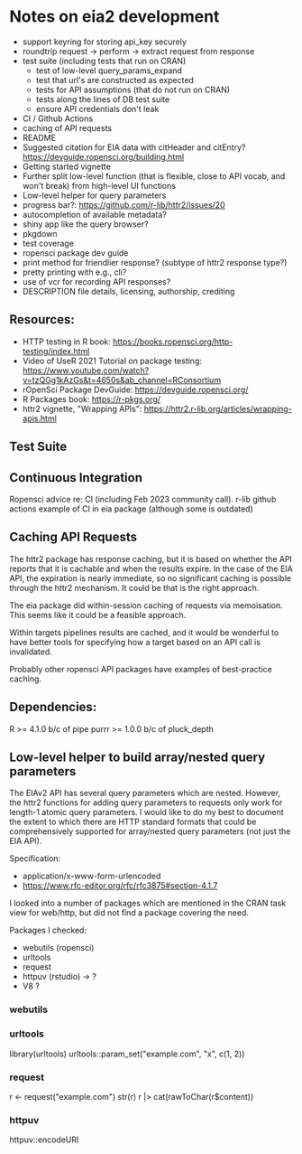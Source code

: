 
# Notes on eia2 development

- support keyring for storing api_key securely
- roundtrip request -> perform -> extract request from response
- test suite (including tests that run on CRAN)
  - test of low-level query_params_expand
  - test that url's are constructed as expected
  - tests for API assumptions (that do not run on CRAN)
  - tests along the lines of DB test suite
  - ensure API credentials don't leak
- CI / Github Actions
- caching of API requests
- README
- Suggested citation for EIA data with citHeader and citEntry? https://devguide.ropensci.org/building.html
- Getting started vignette
- Further split low-level function (that is flexible, close to API vocab, and won't break) from high-level UI functions
- Low-level helper for query parameters
- progress bar?: https://github.com/r-lib/httr2/issues/20
- autocompletion of available metadata?
- shiny app like the query browser?
- pkgdown
- test coverage
- ropensci package dev guide
- print method for friendlier response? (subtype of httr2 response type?)
- pretty printing with e.g., cli?
- use of vcr for recording API responses?
- DESCRIPTION file details, licensing, authorship, crediting



## Resources:

- HTTP testing in R book: https://books.ropensci.org/http-testing/index.html
- Video of UseR 2021 Tutorial on package testing: https://www.youtube.com/watch?v=tzQGg1kAzGs&t=4650s&ab_channel=RConsortium
- rOpenSci Package DevGuide: https://devguide.ropensci.org/
- R Packages book: https://r-pkgs.org/
- httr2 vignette, "Wrapping APIs": https://httr2.r-lib.org/articles/wrapping-apis.html


## Test Suite



## Continuous Integration

Ropensci advice re: CI (including Feb 2023 community call).
r-lib github actions
example of CI in eia package (although some is outdated)

## Caching API Requests

The httr2 package has response caching, but it is based on whether the API reports that it is cachable and when the results expire. In the case of the EIA API, the expiration is nearly immediate, so no significant caching is possible through the httr2 mechanism. It could be that is the right approach.

The eia package did within-session caching of requests via memoisation. This seems like it could be a feasible approach.

Within targets pipelines results are cached, and it would be wonderful to have better tools for specifying how a target based on an API call is invalidated.

Probably other ropensci API packages have examples of best-practice caching.

## Dependencies:

R >= 4.1.0 b/c of pipe
purrr >= 1.0.0 b/c of pluck_depth


## Low-level helper to build array/nested query parameters

The EIAv2 API has several query parameters which are nested. However, the httr2 functions for adding query parameters to requests only work for length-1 atomic query parameters. I would like to do my best to document the extent to which there are HTTP standard formats that could be comprehensively supported for array/nested query parameters (not just the EIA API).

Specification:
- application/x-www-form-urlencoded  
- https://www.rfc-editor.org/rfc/rfc3875#section-4.1.7  


I looked into a number of packages which are mentioned in the CRAN task view for web/http, but did not find a package covering the need.

Packages I checked: 
- webutils (ropensci)
- urltools
- request
- httpuv (rstudio) -> ?
- V8 ?

### webutils


### urltools

library(urltools)
urltools::param_set("example.com", "x", c(1, 2))

### request

r <- request("example.com")
str(r)
r |> cat(rawToChar(r$content))

### httpuv

httpuv::encodeURI






